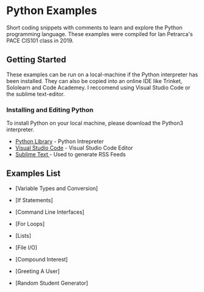 # Python Examples

Short coding snippets with comments to learn and explore the Python programming language. These examples were compiled for Ian Petrarca's PACE CIS101 class in 2019.

## Getting Started

These examples can be run on a local-machine if the Python interpreter has been installed. They can also be copied into an online IDE like Trinket, Sololearn and Code Academey. I reccomend using Visual Studio Code or the sublime text-editor.

### Installing and Editing Python
To install Python on your local machine, please download the Python3 interpreter.

* [Python Library](https://www.python.org/) - Python Intrepreter
* [Visual Studio Code](https://code.visualstudio.com/) - Visual Studio Code Editor
* [Sublime Text ](https://www.sublimetext.com/) - Used to generate RSS Feeds

## Examples List

* [Variable Types and Conversion]
* [If Statements]
* [Command Line Interfaces]
* [For Loops]
* [Lists]
* [File I/O]

* [Compound Interest]
* [Greeting A User]
* [Random Student Generator]
